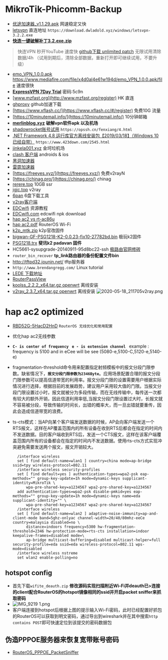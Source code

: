 # MikroTik-Phicomm-Backup
* [优途加速器_v1.1.29.apk](https://www.mediafire.com/file/fi7337flmt32fxd/%25E4%25BC%2598%25E9%2580%2594%25E5%258A%25A0%25E9%2580%259F%25E5%2599%25A8_v1.1.29.apk/file) 网速稳定又快
* [letsvpn](https://letsvpn.world/)  直连地址 `https://download.dwladold.xyz/windows/letsvpn-3.2.2.exe`
* [**快连一键破解补丁3.2.exe.zip**](https://www.mediafire.com/file/wuyxj0pb4y3sgpi/%25E5%25BF%25AB%25E8%25BF%259E%25E4%25B8%2580%25E9%2594%25AE%25E7%25A0%25B4%25E8%25A7%25A3%25E8%25A1%25A5%25E4%25B8%25813.2.exe.zip/file)

 > 快连VPN 秒开YouTube 速度快  [github下载 unlimited patch](https://github.com/codewindy/Mikrotik-Phicomm-Backup/blob/master/%E5%BF%AB%E8%BF%9E%E4%B8%80%E9%94%AE%E7%A0%B4%E8%A7%A3%E8%A1%A5%E4%B8%813.2.exe)
 > 无限试用清除数据/4h  （试用到期后，清除全部数据，重新打开即可继续试用，不要升级）</br>
* [emo_VPN_1.0.0.apk](https://disk.yandex.ru/d/sSD6sJCr4Cao3A) https://www.mediafire.com/file/x4d0al4e61w194d/emo_VPN_1.0.0.apk/file 速度很快
* [**ExpressVPN 7Day Trial**](https://wwi.lanzoui.com/iERFMqseu6j) 密码:5c9n
* [www.mzfast.org](http://www.mzfast.org/register) HK 直连
* [ghproxy](https://ghproxy.com/) github加速下载
* [https://www.xflash.cc/](https://www.xflash.cc/#/register) 免费10G 流量
* [https://10minutemail.info/](https://10minutemail.info/) 10分钟邮箱
* [**merlinblog.xyz**](https://merlinblog.xyz/wiki/freess.html) **破解vpn软件apk 以及机场**
* [shadowrocket账号试用](https://opssh.cn/fenxiang/4.html) `https://opssh.cn/fenxiang/4.html`
* [.NET Framework 4.8 运行库官方离线安装包【2019/03/18】（Windows 10 已经自带）](https://download.visualstudio.microsoft.com/download/pr/014120d7-d689-4305-befd-3cb711108212/0fd66638cde16859462a6243a4629a50/ndp48-x86-x64-allos-enu.exe) `https://www.423down.com/2545.html`
* [jinkela001.xyz](https://jinkela001.xyz/user) 金坷垃机场
* [clash 客户端](https://docs.cfw.lbyczf.com/) androids & ios
* [黑洞加速器](https://www.heidongfast.com/)
* [雷霆加速器](https://www.rufrsp.com/)
* [https://freeyes.xyz/](https://freeyes.xyz/) 免费v2rayN
* [https://chinag.pro/](https://chinag.pro/) chinag
* [rerere.top](http://www.rerere.top/auth/register) 10GB ssr
* [jgjc.top](http://www.jgjc.top/auth/register) v2ray
* [6pan](https://alkt.lanzoui.com/iDWoxgdkowf) 6盘下载工具
* [v2ray客户端](https://tlanyan.me/v2ray-clients-download/)
* [EDCwifi](https://www.edcwifi.com.cn/resources) 资源教程
* [EDCwifi.com](https://download.edcwifi.com/index.php?title=MikroTik%E6%89%8B%E5%86%8C) edcwifi npk download
* [hap ac2 vs rt-ac86u](http://routerchart.com/compare/mikrotik-routerboard-hap-ac-rb962uigs-5hact2hnt-151,asus-rt-ac86u-rt-ac86u-369)
* [hap ac2.pdf](https://www.edcwifi.com.cn/project/afc_api/Public/Uploads/2019-10-17/5da816a82f565.pdf) RouterOS Wi-Fi
* [k2p_mtk.zip](https://www.mingjinglu.com/write/548.html)  k2p官改固件
* [bigwan-GF-PSG1218-K2-0.0.23-fix10-27782bd.bin](http://dl.geewan.com/ )   极玩k2固件
* [PSG1218.trx](https://github.com/hanwckf/rt-n56u/releases )  **斐讯k2 padavan 固件**
* HC5661-sysupgrade-20140911-95d8bc22-ssh [极路由官网修砖](http://www.hiwifi.com/service_faq?id=62&article_id=34)
* `router_bin_recover`   **tp_link路由器的备份配置文件bin**
* http://tftpd32.jounin.net/  tftp服务器
* `http://www.brendangregg.com/` Linux tutorial
* [LEDE 下载地址](http://firmware.koolshare.cn/LEDE_X64_fw867/)
* [RouterPassView](https://www.nirsoft.net/utils/router_password_recovery.html)
* [koolss_2.2.2_x64.tar.gz openwrt](https://github.com/codewindy/Mikrotik-Phicomm-Backup/blob/master/koolss_2.2.2_x64.tar.gz) 离线安装 
* [v2ray_2.3.7_x64.tar.gz openwrt](https://github.com/codewindy/Mikrotik-Phicomm-Backup/blob/master/v2ray_2.3.7_x64.tar.gz) 离线安装
![2020-05-18_211705v2ray.png](https://i.loli.net/2020/05/18/EWYZBStAOx9wkDi.png)
# hap ac2 optimized
* [RBD52G-5HacD2HnD](https://codewindy.github.io/2020/04/18/RouterOS-Optimized/) `RouterOS 无线优化和常用配置`

*  优化hap ac2无线参数
*  **`C- is center of frequency ` `e - is extension channel `**  example : frequency is 5100 and in eCee will be see (5080-e,5100-C,5120-e,5140-e)
* fragmentation-threshold命令用来配置指定射频模板中的报文分段门限参数。缺省情况下，**`报文分段门限参数为2346Byte`**。应用场景配置合理的报文分段门限参数可以提高信道带宽的利用率。报文分段门限的设置需要用户根据实际情况进行选择，根据目前的发展趋势，建议用户采用较大值的门限。当报文分段门限设置过小时，报文就被分为多段传输，而在无线传输中，每传送一次都有较大的额外开销，因此信道利用率低,当报文分段门限设置过大时，长报文就不容易被分段，导致传输的时间长，出错的概率大，而一旦出错就要重传，因此会造成信道带宽的浪费。
* ts-cts模式：当AP向某个客户端发送数据的时候，AP会向客户端发送一个RTS报文，这样在AP覆盖范围内的所有设备在收到RTS后都会在指定的时间内不发送数据。目的客户端收到RTS后，发送一个CTS报文，这样在该客户端覆盖范围内所有的设备都会在指定的时间内不发送数据。使用rts-cts方式实现冲突避免需要发送两个报文，报文开销较大。
  ```shell
    /interface wireless
    set [ find default-name=wlan1 ] country=china mode=ap-bridge ssid=tpy wireless-protocol=802.11
    /interface wireless security-profiles
    set [ find default=yes ] authentication-types=wpa2-psk eap-methods="" group-key-update=1h mode=dynamic-keys supplicant-identity=MikroTik \
        wpa-pre-shared-key=a1234567 wpa2-pre-shared-key=a1234567
    add authentication-types=wpa2-psk disable-pmkid=yes eap-methods="" group-key-update=1h mode=dynamic-keys name=eda supplicant-identity="" \
        wpa-pre-shared-key=a1234567 wpa2-pre-shared-key=a1234567
    /interface wireless
    set [ find default-name=wlan2 ] adaptive-noise-immunity=ap-and-client-mode band=5ghz-onlyac channel-width=20/40/80mhz-eeCe country=malaysia disabled=no \
        distance=indoors frequency=5300 hw-fragmentation-threshold=2346 hw-protection-mode=rts-cts installation=indoor keepalive-frames=disabled mode=\
        ap-bridge multicast-buffering=disabled multicast-helper=full security-profile=eda ssid=eda wireless-protocol=802.11 wps-mode=disabled
    /interface wireless nstreme
    set wlan2 enable-polling=no
  ```
## hotspot config
* 首先下载`wifite_deauth.zip` **修改源码实现扫描附近Wi-Fi并deauth已>连接的client配合RouterOS的hotspot镜像相同的ssid并开启packet sniffer来抓取密码**
* ![IMG_9219 _1_.png](https://i.loli.net/2020/08/31/zO68KxwlGdZaSyi.png)
* 客户端连接到hotspot后根据上图的提示输入Wi-Fi密码，此时已经配置好抓包的RouterOS可以获取到明文密码，通过导出到wireshark并在其中搜索`http contains POST`即可快速定位到该提交的密码数据包  
## 伪造PPPOE服务器来恢复宽带账号密码
* [RouterOS_PPPOE_PacketSniffer](https://codewindy.github.io/2018/05/01/RouterOS_PPPOE_PacketSniffer/)
